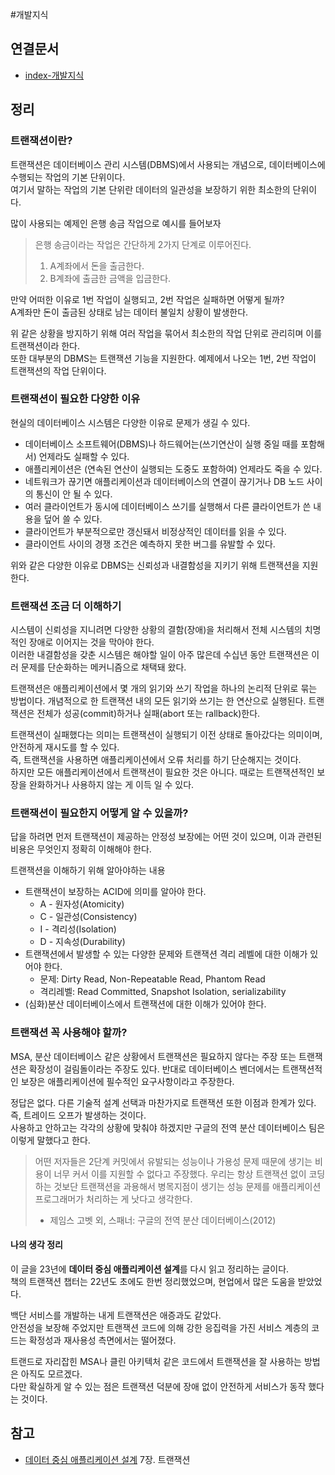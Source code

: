#개발지식 

## 연결문서
- [index-개발지식](6.%20개발지식/index-개발지식.md)
## 정리

### 트랜잭션이란?
트랜잭션은 데이터베이스 관리 시스템(DBMS)에서 사용되는 개념으로, 데이터베이스에 수행되는 작업의 기본 단위이다.  
여기서 말하는 작업의 기본 단위란 데이터의 일관성을 보장하기 위한 최소한의 단위이다.

많이 사용되는 예제인 은행 송금 작업으로 예시를 들어보자  

> 은행 송금이라는 작업은 간단하게 2가지 단계로 이루어진다.  
> 1. A계좌에서 돈을 출금한다.
> 2. B계좌에 출금한 금액을 입금한다.

만약 어떠한 이유로 1번 작업이 실행되고, 2번 작업은 실패하면 어떻게 될까?  
A계좌만 돈이 출금된 상태로 남는 데이터 불일치 상황이 발생한다.

위 같은 상황을 방지하기 위해 여러 작업을 묶어서 최소한의 작업 단위로 관리히며 이를 트랜잭션이라 한다.  
또한 대부분의 DBMS는 트랜잭션 기능을 지원한다. 
예제에서 나오는 1번, 2번 작업이 트랜잭션의 작업 단위이다.
### 트랜잭션이 필요한 다양한 이유
현실의 데이터베이스 시스템은 다양한 이유로 문제가 생길 수 있다.  
- 데이터베이스 소프트웨어(DBMS)나 하드웨어는(쓰기연산이 실행 중일 때를 포함해서) 언제라도 실패할 수 있다.
- 애플리케이션은 (연속된 연산이 실행되는 도중도 포함하여) 언제라도 죽을 수 있다.
- 네트워크가 끊기면 애플리케이션과 데이터베이스의 연결이 끊기거나 DB 노드 사이의 통신이 안 될 수 있다.
- 여러 클라이언트가 동시에 데이터베이스 쓰기를 실행해서 다른 클라이언트가 쓴 내용을 덮어 쓸 수 있다.
- 클라이언트가 부분적으로만 갱신돼서 비정상적인 데이터를 읽을 수 있다.
- 클라이언트 사이의 경쟁 조건은 예측하지 못한 버그를 유발할 수 있다.

위와 같은 다양한 이유로 DBMS는 신뢰성과 내결함성을 지키기 위해 트랜잭션을 지원한다.  
### 트랜잭션 조금 더 이해하기
시스템이 신뢰성을 지니려면 다양한 상황의 결함(장애)을 처리해서 전체 시스템의 치명적인 장애로 이어지는 것을 막아야 한다.  
이러한 내결함성을 갖춘 시스템은 해야할 일이 아주 많은데 수십년 동안 트랜잭션은 이러 문제를 단순화하는 메커니즘으로 채택돼 왔다.

트랜잭션은 애플리케이션에서 몇 개의 읽기와 쓰기 작업을 하나의 논리적 단위로 묶는 방법이다. 개념적으로 한 트랜잭션 내의 모든 읽기와 쓰기는 한 연산으로 실행된다. 트랜잭션은 전체가 성공(commit)하거나 실패(abort 또는 rallback)한다.  

트랜잭션이 실패했다는 의미는 트랜잭션이 실행되기 이전 상태로 돌아갔다는 의미이며, 안전하게 재시도를 할 수 있다.  
즉, 트랜잭션을 사용하면 애플리케이션에서 오류 처리를 하기 단순해지는 것이다.  
하지만 모든 애플리케이션에서 트랜잭션이 필요한 것은 아니다. 때로는 트랜잭션적인 보장을 완화하거나 사용하지 않는 게 이득 일 수 있다.

### 트랜잭션이 필요한지 어떻게 알 수 있을까?  
답을 하려면 먼저 트랜잭션이 제공하는 안정성 보장에는 어떤 것이 있으며, 이과 관련된 비용은 무엇인지 정확히 이해해야 한다.

트랜잭션을 이해하기 위해 알아야하는 내용
- 트랜잭션이 보장하는 ACID에 의미를 알아야 한다.
	- A - 원자성(Atomicity)
	- C - 일관성(Consistency)
	-  I - 격리성(Isolation)
	- D - 지속성(Durability)
- 트랜잭션에서 발생할 수 있는 다양한 문제와 트랜잭션 격리 레벨에 대한 이해가 있어야 한다.
	- 문제: Dirty Read, Non-Repeatable Read, Phantom Read
	- 격리레벨: Read Committed, Snapshot Isolation, serializability
- (심화)분산 데이터베이스에서 트랜잭션에 대한 이해가 있어야 한다.
### 트랜잭션 꼭 사용해야 할까?
MSA, 분산 데이터베이스 같은 상황에서 트랜잭션은 필요하지 않다는 주장 또는 트랜잭션은 확장성이 걸림돌이라는 주장도 있다.
반대로 데이터베이스 벤더에서는 트랜잭션적인 보장은 애플리케이션에 필수적인 요구사항이라고 주장한다.

정답은 없다. 다른 기술적 설계 선택과 마찬가지로 트랜잭션 또한 이점과 한계가 있다. 즉, 트레이드 오프가 발생하는 것이다.  
사용하고 안하고는 각각의 상황에 맞춰야 하겠지만 구글의 전역 분산 데이터베이스 팀은 이렇게 말했다고 한다.

>어떤 저자들은 2단계 커밋에서 유발되는 성능이나 가용성 문제 때문에 생기는 비용이 너무 커서 이를 지원할 수 없다고 주장했다. 우리는 항상 트랜잭션 없이 코딩하는 것보단 트랜잭션을 과용해서 병목지점이 생기는 성능 문제를 애플리케이션 프로그래머가 처리하는 게  낫다고 생각한다.
>- 제임스 고벳 외, 스패너: 구글의 전역 분산 데이터베이스(2012)

#### 나의 생각 정리
이 글을 23년에 **데이터 중심 애플리케이션 설계**를 다시 읽고 정리하는 글이다.  
책의 트랜잭션 챕터는 22년도 초에도 한번 정리했었으며, 현업에서 많은 도움을 받았었다.  

백단 서비스를 개발하는 내게 트랜잭션은 애증과도 같았다.  
안전성을 보장해 주었지만 트랜잭션 코드에 의해 강한 응집력을 가진 서비스 계층의 코드는 확정성과 재사용성 측면에서는 떨어졌다. 

트랜드로 자리잡힌 MSA나 클린 아키텍처 같은 코드에서 트랜잭션을 잘 사용하는 방법은 아직도 모르겠다.  
다만 확실하게 알 수 있는 점은 트랜잭션 덕분에 장애 없이 안전하게 서비스가 동작 했다는 것이다.

## 참고
- [데이터 중심 애플리케이션 설계](https://www.yes24.com/Product/Goods/59566585) 7장. 트랜잭션
